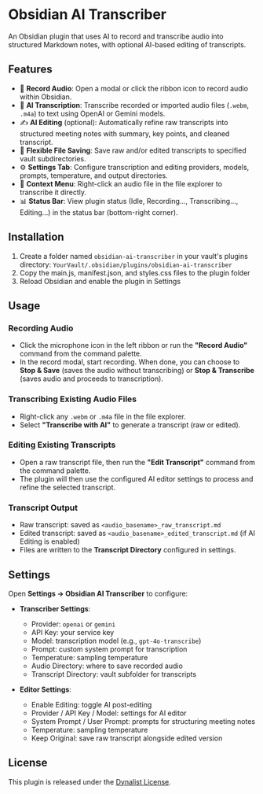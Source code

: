 # Obsidian AI Transcriber

An Obsidian plugin that uses AI to record and transcribe audio into structured Markdown notes, with optional AI-based editing of transcripts.

## Features

- 🎤 **Record Audio**: Open a modal or click the ribbon icon to record audio within Obsidian.
- 🤖 **AI Transcription**: Transcribe recorded or imported audio files (`.webm`, `.m4a`) to text using OpenAI or Gemini models.
- ✍️ **AI Editing** (optional): Automatically refine raw transcripts into structured meeting notes with summary, key points, and cleaned transcript.
- 💾 **Flexible File Saving**: Save raw and/or edited transcripts to specified vault subdirectories.
- ⚙️ **Settings Tab**: Configure transcription and editing providers, models, prompts, temperature, and output directories.
- 🔄 **Context Menu**: Right-click an audio file in the file explorer to transcribe it directly.
- 📊 **Status Bar**: View plugin status (Idle, Recording…, Transcribing…, Editing…) in the status bar (bottom-right corner).

## Installation

1. Create a folder named `obsidian-ai-transcriber` in your vault's plugins directory: `YourVault/.obsidian/plugins/obsidian-ai-transcriber`
2. Copy the main.js, manifest.json, and styles.css files to the plugin folder
3. Reload Obsidian and enable the plugin in Settings

## Usage

### Recording Audio

- Click the microphone icon in the left ribbon or run the **"Record Audio"** command from the command palette.
- In the record modal, start recording. When done, you can choose to **Stop & Save** (saves the audio without transcribing) or **Stop & Transcribe** (saves audio and proceeds to transcription).

### Transcribing Existing Audio Files

- Right-click any `.webm` or `.m4a` file in the file explorer.
- Select **"Transcribe with AI"** to generate a transcript (raw or edited).

### Editing Existing Transcripts

- Open a raw transcript file, then run the **"Edit Transcript"** command from the command palette.
- The plugin will then use the configured AI editor settings to process and refine the selected transcript.

### Transcript Output

- Raw transcript: saved as `<audio_basename>_raw_transcript.md`
- Edited transcript: saved as `<audio_basename>_edited_transcript.md` (if AI Editing is enabled)
- Files are written to the **Transcript Directory** configured in settings.

## Settings

Open **Settings → Obsidian AI Transcriber** to configure:

- **Transcriber Settings**:
  - Provider: `openai` or `gemini`
  - API Key: your service key
  - Model: transcription model (e.g., `gpt-4o-transcribe`)
  - Prompt: custom system prompt for transcription
  - Temperature: sampling temperature
  - Audio Directory: where to save recorded audio
  - Transcript Directory: vault subfolder for transcripts

- **Editor Settings**:
  - Enable Editing: toggle AI post-editing
  - Provider / API Key / Model: settings for AI editor
  - System Prompt / User Prompt: prompts for structuring meeting notes
  - Temperature: sampling temperature
  - Keep Original: save raw transcript alongside edited version

## License

This plugin is released under the [Dynalist License](LICENSE).
